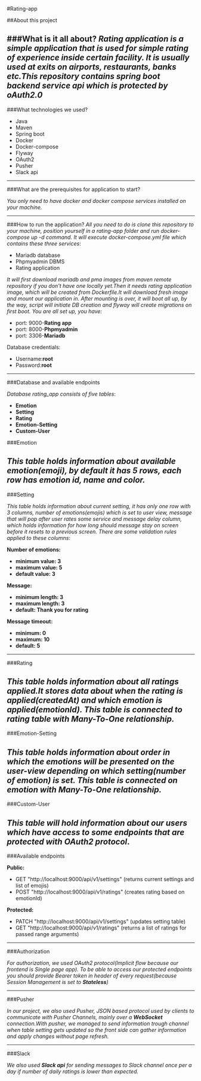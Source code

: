 #Rating-app

##About this project



###What is it all about?
*Rating application is a simple application that is used for simple
rating of experience inside certain facility. It is usually used at 
exits on airports, restaurants, banks etc.This repository contains spring 
boot backend service api which is protected by oAuth2.0*
---
###What technologies we used?

- Java 
- Maven
- Spring boot
- Docker
- Docker-compose
- Flyway
- OAuth2
- Pusher
- Slack api
---
###What are the prerequisites for application to start?

*You only need to have docker and docker compose services installed 
on your machine.*

---

###How to run the application?
*All you need to do is clone this repository to your machine,
position yourself in a rating-app folder and run docker-compose up -d command.
It will execute docker-compose.yml file which contains these three services*:
- Mariadb database
- Phpmyadmin DBMS
- Rating application

*It will first download mariadb and pma images from maven remote repository if
you don't have one locally yet.Then it needs rating application image, which will
be created from Dockerfile.It will download fresh image and mount our application in.
After mounting is over, it will boot all up, by the way, script will initiate DB creation
and flyway will create migrations on first boot.
You are all set up, you have:*
- port: 9000-**Rating app**
- port: 8000-**Phpmyadmin**
- port: 3306-**Mariadb**

Database credentials:
- Username:**root**
- Password:**root**
---

###Database and available endpoints

*Database rating_app consists of five tables*:
- **Emotion**
- **Setting**
- **Rating**
- **Emotion-Setting**
- **Custom-User**

###Emotion

*This table holds information about available emotion(emoji), by default 
it has 5 rows, each row has emotion id, name and color.*
---
###Setting

*This table holds information about current setting, it has only one row 
with 3 columns, number of emotions(emojis) which is set to user view,
message that will pop after user rates some service and message delay column,
which holds information for how long should message stay on screen before it 
resets to a previous screen.
There are some validation rules applied to these columns*:

**Number of emotions:**

- **minimum value: 3**
- **maximum value: 5**
- **default value: 3**

**Message:**

- **minimum length: 3**
- **maximum length: 3**
- **default: Thank you for rating**

**Message timeout:**

- **minimum: 0**
- **maximum: 10**
- **default: 5**
---
###Rating

*This table holds information about all ratings applied.It stores data about 
when the rating is applied(createdAt) and which emotion is applied(emotionId).
This table is connected to rating table with **Many-To-One** relationship.*
---
###Emotion-Setting

*This table holds information about order in which the emotions will be presented
on the user-view depending on which setting(number of emotion) is set.
This table is connected on emotion with **Many-To-One** relationship.*
---
###Custom-User

*This table will hold information about our users which have access to some endpoints
that are protected with OAuth2 protocol*.
---
###Available endpoints

**Public:**

- GET "http://localhost:9000/api/v1/settings" (returns current settings and list of emojis)
- POST "http://localhost:9000/api/v1/ratings" (creates rating based on emotionId)

**Protected:**
- PATCH "http://localhost:9000/api/v1/settings" (updates setting table)
- GET "http://localhost:9000/api/v1/ratings" (returns a list of ratings for passed range arguments)

---

###Authorization

*For authorization, we used OAuth2 protocol(Implicit flow because our frontend is Single page app).
To be able to access our protected endpoints you should provide Bearer token
in header of every request(because Session Management is set to **Stateless**)*

---

###Pusher

*In our project, we also used Pusher, JSON based protocol used by clients to communicate with Pusher Channels,
mainly over a ***WebSocket*** connection.With pusher, we managed to send information
trough channel when table setting gets updated so the front side can gather information
and apply changes without page refresh.*

---

###Slack

*We also used ***Slack api*** for sending messages to Slack channel once per a day 
if number of daily ratings is lower than expected.*






